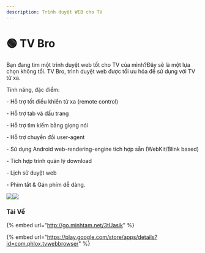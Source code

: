 ```yaml
---
description: Trình duyệt WEB cho TV
---
```


# 🟢 TV Bro

Bạn đang tìm một trình duyệt web tốt cho TV của mình?Đây sẽ là một lựa chọn không tồi. TV Bro, trình duyệt web được tối ưu hóa để sử dụng với TV từ xa.

Tính năng, đặc điểm:

\- Hỗ trợ tốt điều khiển từ xa (remote control)

\- Hỗ trợ tab và dấu trang

\- Hỗ trợ tìm kiếm bằng giọng nói

\- Hỗ trợ chuyển đổi user-agent

\- Sử dụng Android web-rendering-engine tích hợp sẵn (WebKit/Blink based)

\- Tích hợp trình quản lý download

\- Lịch sử duyệt web

\- Phím tắt & Gán phím dễ dàng.

[![](https://1.bp.blogspot.com/-i0JIgk0XT10/Xyw1M9xukTI/AAAAAAAAAbI/12iukw07n98sjuht0PnJdIClXB\_nkqWCwCPcBGAYYCw/w328-h184/unnamed%2B%282%29.webp)](https://draft.blogger.com/blog/post/edit/8235070244697979808/1050588162558531887)[![](https://1.bp.blogspot.com/-cF316u\_3mX4/Xyw1M3oiaiI/AAAAAAAAAbM/aKtwD7zdhsMbJTviF7DpebPoM58jhtqMgCPcBGAYYCw/w328-h184/unnamed%2B%281%29.webp)](https://draft.blogger.com/blog/post/edit/8235070244697979808/1050588162558531887)



### Tải Về

{% embed url="http://go.minhtam.net/3tUasik" %}

{% embed url="https://play.google.com/store/apps/details?id=com.phlox.tvwebbrowser" %}
